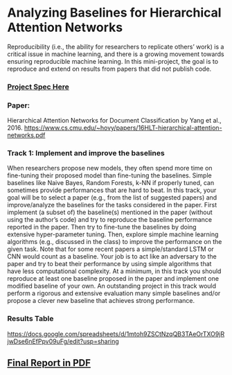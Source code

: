 # Analyzing Baselines for Hierarchical Attention Networks


Reproducibility (i.e., the ability for researchers to replicate others’ work) is a critical issue in machine learning, and there is a growing movement towards ensuring reproducible machine learning. In this mini-project, the goal is to reproduce and extend on results from papers that did not publish code.

### [Project Spec Here](miniproject4_spec.pdf)

### Paper:
Hierarchical Attention Networks for Document Classification by Yang et al., 2016.
https://www.cs.cmu.edu/~hovy/papers/16HLT-hierarchical-attention-networks.pdf

### Track 1: Implement and improve the baselines
When researchers propose new models, they often spend more time on fine-tuning their proposed model than fine-tuning the baselines. Simple baselines like Naive Bayes, Random Forests, k-NN if properly tuned, can sometimes provide performances that are hard to beat. In this track, your goal will be to select a paper (e.g., from the list of suggested papers) and improve/analyze the baselines for the tasks considered in the paper. First implement (a subset of) the baseline(s) mentioned in the paper (without using the author’s code) and try to reproduce the baseline performance reported in the paper. Then try to fine-tune the baselines by doing extensive hyper-parameter tuning. Then, explore simple machine learning algorithms (e.g., discussed in the class) to improve the performance on the given task. Note that for some recent papers a simple/standard LSTM or CNN would count as a baseline. Your job is to act like an adversary to the paper and try to beat their performance by using simple algorithms that have less computational complexity. At a minimum, in this track you should reproduce at least one baseline proposed in the paper and implement one modified baseline of your own. An outstanding project in this track would perform a rigorous and extensive evaluation many simple baselines and/or propose a clever new baseline that achieves strong performance.

### Results Table
https://docs.google.com/spreadsheets/d/1mtoh9ZSCtNzqQB3TAeOrTXO9jRjwDse6nEfPpv09uFg/edit?usp=sharing

## [Final Report in PDF](writeup(1).pdf)
